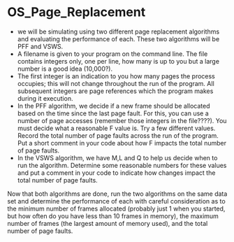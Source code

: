 # OS_Page_Replacement

* we will be simulating using two different page replacement algorithms and evaluating the performance of each.  These two algorithms will be PFF and VSWS.  
* A filename is given to your program on the command line.  The file contains integers only, one per line, how many is up to you but a large number is a good idea (10,000?).  
* The first integer is an indication to you how many pages the process occupies; this will not change throughout the run of the program. All subsequent integers are page references which the program makes during it execution.
* In the PFF algorithm, we decide if a new frame should be allocated based on the time since the last page fault.  For this, you can use a number of page accesses (remember those integers in the file????).  You must decide what a reasonable F value is.  Try a few different values.  Record the total number of page faults across the run of the program.  Put a short comment in your code about how F impacts the total number of page faults.
* In the VSWS algorithm, we have M,L and Q to help us decide when to run the algorithm.  Determine some reasonable numbers for these values and put a comment in your code to indicate how changes impact the total number of page faults.

Now that both algorithms are done, run the two algorithms on the same data set and determine the performance of each with careful consideration as to the minimum number of frames allocated (probably just 1 when you started, but how often do you have less than 10 frames in memory), the maximum number of frames (the largest amount of memory used), and the total number of page faults.
